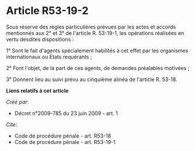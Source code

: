 # Article R53-19-2

Sous réserve des règles particulières prévues par les actes et accords mentionnés aux 2° et 3° de l'article R. 53-19-1, les
opérations réalisées en vertu desdites dispositions : 

1° Sont le fait d'agents spécialement habilités à cet effet par les organismes internationaux ou Etats requérants ; 

2° Font l'objet, de la part de ces agents, de demandes préalables motivées ; 

3° Donnent lieu au suivi prévu au cinquième alinéa de l'article R. 53-18.

**Liens relatifs à cet article**

_Créé par_:

  - Décret n°2009-785 du 23 juin 2009 - art. 1

_Cite_:

  - Code de procédure pénale - art. R53-18
  - Code de procédure pénale - art. R53-19-1
